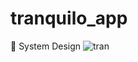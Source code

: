 # tranquilo_app

🎨 System Design
![tran](https://github.com/user-attachments/assets/86d810fe-f61e-44c2-9437-1f7b76db3538)
